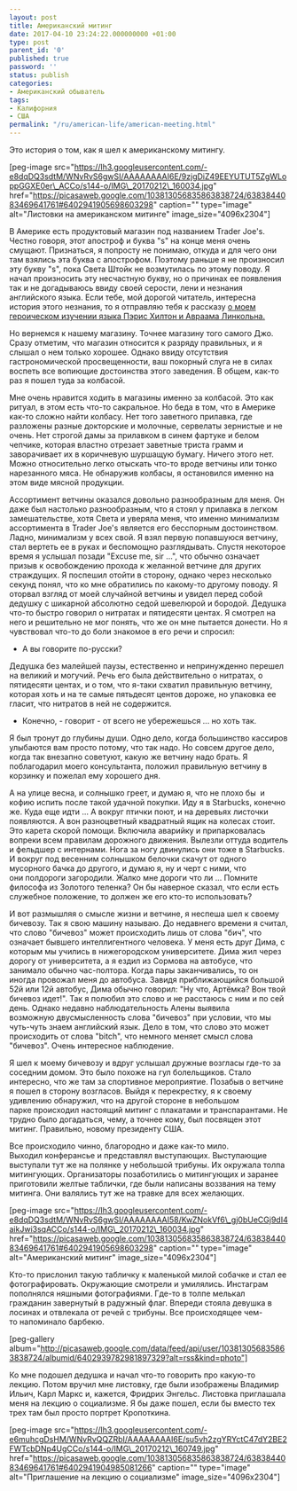 ```yaml
---
layout: post
title: Американский митинг
date: 2017-04-10 23:24:22.000000000 +01:00
type: post
parent_id: '0'
published: true
password: ''
status: publish
categories:
- Американский обыватель
tags:
- Калифорния
- США
permalink: "/ru/american-life/american-meeting.html"
---
```

Это история о том, как я шел к американскому митингу.

[peg-image src="https://lh3.googleusercontent.com/-e8dqDQ3sdtM/WNvRvS6gwSI/AAAAAAAAI6E/9zjgDiZ49EEYUTUT5ZgWLoppGGXE0er\_ACCo/s144-o/IMG\_20170212\_160034.jpg" href="https://picasaweb.google.com/103813056835863838724/6383844083469641761#6402941905698603298" caption="" type="image" alt="Листовки на американском митинге" image\_size="4096x2304"]

В Америке есть продуктовый магазин под названием Trader Joe's. Честно говоря, этот апостроф и буква "s" на конце меня очень смущают. Признаться, я попросту не понимаю, откуда и для чего они там взялись эта буква с апострофом. Поэтому раньше я не произносил эту букву "s", пока Света Штойк не возмутилась по этому поводу. Я начал произносить эту несчастную букву, но о причинах ее появления так и не догадываюсь&nbsp;ввиду своей серости, лени и незнания английского языка. Если тебе, мой дорогой читатель, интересна история этого незнания, то я отправляю тебя к рассказу [о моем героическом изучении языка Пэрис Хилтон и Авраама Линкольна.](/american-life/how-i-learn-english.html)

Но вернемся к нашему магазину. Точнее магазину того самого Джо. Сразу отметим, что магазин относится к разряду правильных, и я слышал о нем только хорошее. Однако ввиду отсутствия гастрономической просвещенности, ваш покорный слуга не в силах воспеть все вопиющие достоинства этого заведения. В общем, как-то раз я пошел туда за колбасой.

Мне очень нравится ходить в магазины именно за колбасой. Это как ритуал, в этом есть что-то сакральное. Но беда в том, что в Америке как-то сложно найти колбасу. Нет того заветного прилавка, где разложены разные докторские и молочные, сервелаты зернистые и не очень. Нет строгой дамы за прилавком в синем фартуке и белом чепчике, которая властно отрезает заветные триста грамм и заворачивает их в коричневую шуршащую бумагу. Ничего этого нет. Можно относительно легко отыскать что-то вроде ветчины или тонко нарезанного мяса. Не обнаружив колбасы, я остановился именно на этом виде мясной продукции.

Ассортимент ветчины оказался довольно разнообразным для меня. Он даже был настолько разнообразным, что я стоял у прилавка в легком замешательстве, хотя Света и уверяла меня, что именно минимализм ассортимента в Trader Joe's является его бесспорным достоинством. Ладно, минимализм у всех свой. Я взял первую попавшуюся ветчину, стал вертеть ее в руках и беспомощно разглядывать. Спустя некоторое время я услышал позади "Excuse me, sir ...", что обычно означает призыв к освобождению прохода&nbsp;к желанной ветчине для других страждущих. Я поспешил отойти в сторону, однако через несколько секунд понял, что ко мне обратились по какому-то другому поводу. Я оторвал взгляд от моей случайной ветчины и увидел перед собой дедушку с шикарной абсолютно седой шевелюрой и бородой. Дедушка что-то быстро говорил о нитратах и пятидесяти центах. Я смотрел на него и решительно не мог понять, что же он мне пытается донести. Но&nbsp;я чувствовал что-то до боли знакомое в его речи и спросил:

- А вы говорите по-русски?

Дедушка без малейшей&nbsp;паузы, естественно и непринужденно перешел на великий и могучий. Речь его была действительно о нитратах, о пятидесяти центах, и о том, что я-таки схватил&nbsp;правильную ветчину, которая хоть и на те самые пятьдесят центов дороже, но упаковка ее гласит, что нитратов в ней не содержится.

- Конечно, - говорит - от всего не убережешься ... но хоть так.

Я был тронут до глубины души. Одно дело, когда большинство кассиров улыбаются вам просто потому, что так надо. Но совсем другое дело, когда так внезапно&nbsp;советуют, какую же ветчину надо брать. Я поблагодарил моего консультанта,&nbsp;положил правильную ветчину в корзинку и пожелал ему хорошего дня.

А на улице весна, и солнышко греет, и думаю я, что не плохо бы &nbsp;и кофию испить&nbsp;после такой удачной покупки. Иду я в Starbucks, конечно же. Куда еще идти ... А вокруг птички поют, и на деревьях листочки появляются. А вон разноцветный квадратный ящик на колесах стоит. Это карета скорой помощи. Включила аварийку и припарковалась вопреки всем правилам дорожного движения. Вылезли оттуда водитель и фельдшер с интернами. Нога за ногу двинулись они тоже в Starbucks. И вокруг под весенним солнышком белочки скачут от одного мусорного бачка до другого, и думаю я, ну и черт с ними, что они&nbsp;полдороги загородили. Жалко мне дороги что ли ... Помните философа&nbsp;из Золотого теленка? Он бы наверное сказал, что если есть служебное положение, то должен же его кто-то использовать?

И вот размышляя о смысле жизни и ветчине, я неспеша шел&nbsp;к своему бичевозу. Так я свою машину называю. До недавнего времени я считал, что слово "бичевоз" может происходить лишь от слова "бич", что означает бывшего интеллигентного человека. У меня есть друг Дима, с которым мы учились в нижегородском университете. Дима&nbsp;жил через дорогу от университета, а я ездил из Сормова на автобусе, что занимало обычно час-полтора. Когда пары заканчивались, то он иногда&nbsp;провожал меня до автобуса. Завидя приближающийся большой 52й или 12й автобус, Дима обычно говорил: "Ну что, Артёмка? Вон твой бичевоз идет!". Так я полюбил это слово и не расстаюсь с ним и по сей день. Однако недавно наблюдательность Алены выявила возможную&nbsp;двусмысленность слова "бичевоз" при условии, что мы чуть-чуть знаем английский язык. Дело в том, что слово это может происходить от слова&nbsp;"bitch", что немного&nbsp;меняет смысл слова "бичевоз". Очень интересное наблюдение.

Я шел к моему бичевозу и вдруг услышал дружные возгласы где-то за соседним домом. Это было похоже на гул болельщиков. Стало интересно, что же там за спортивное мероприятие. Позабыв о ветчине я пошел в сторону возгласов. Выйдя к перекрестку, я к своему удивлению обнаружил, что на другой стороне в небольшом парке&nbsp;происходил настоящий митинг с плакатами и транспарантами. Не трудно было догадаться, чему, а точнее кому, был посвящен этот митинг. Правильно, новому президенту США.

Все происходило чинно, благородно и даже как-то мило. Выходил&nbsp;конферансье и представлял выступающих. Выступающие выступали тут же&nbsp;на полянке у небольшой трибуны. Их окружала толпа митингующих. Организаторы позаботились о митингующих и заранее приготовили желтые таблички, где были написаны воззвания на тему митинга. Они валялись тут же на травке для всех желающих.

[peg-image src="https://lh3.googleusercontent.com/-e8dqDQ3sdtM/WNvRvS6gwSI/AAAAAAAAI58/KwZNokVf6\_gj0bUeCGj9dI4aikJwi3sqACCo/s144-o/IMG\_20170212\_160034.jpg" href="https://picasaweb.google.com/103813056835863838724/6383844083469641761#6402941905698603298" caption="" type="image" alt="Американский митинг" image\_size="4096x2304"]

Кто-то прислонил такую табличку к маленькой милой собачке и стал ее фотографировать. Окружающие смотрели и умилялись. Инстаграм пополнялся няшными фотографиями. Где-то в толпе мелькал гражданин завернутый в радужный флаг. Впереди стояла девушка в лосинах и отвлекала от речей с трибуны. Все происходящее чем-то&nbsp;напоминало барбекю.

[peg-gallery album="http://picasaweb.google.com/data/feed/api/user/103813056835863838724/albumid/6402939782981897329?alt=rss&kind=photo"]

Ко мне подошел дедушка и начал что-то говорить про какую-то лекцию. Потом вручил мне листовку, где были изображены Владимир Ильич, Карл Маркс и, кажется, Фридрих Энгельс. Листовка приглашала меня на лекцию о социализме. Я бы даже пошел, если бы вместо тех трех там был просто портрет Кропоткина.

[peg-image src="https://lh3.googleusercontent.com/-e6muhcgDsHM/WNvRvQQZRbI/AAAAAAAAI6E/su5vh2zgYRYctC47dY2BE2FWTcbDNp4UgCCo/s144-o/IMG\_20170212\_160749.jpg" href="https://picasaweb.google.com/103813056835863838724/6383844083469641761#6402941904985081266" caption="" type="image" alt="Приглашение на лекцию о социализме" image\_size="4096x2304"]

